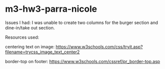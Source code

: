 # m3-hw3-parra-nicole
Issues I had:
I was unable to create two columns for the burger section and dine-in/take out section.



Resources used: 

centering text on image:
https://www.w3schools.com/css/tryit.asp?filename=trycss_image_text_center2

border-top on footer:
https://www.w3schools.com/cssref/pr_border-top.asp